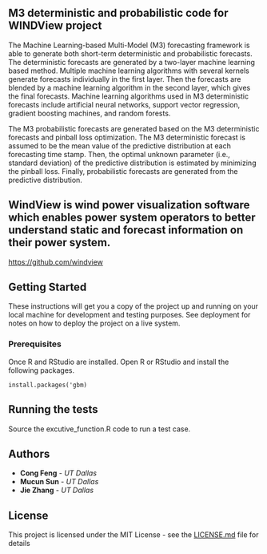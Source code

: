 ## M3 deterministic and probabilistic code for WINDView project
The Machine Learning-based Multi-Model (M3) forecasting framework is able to generate both short-term deterministic and probabilistic forecasts. The deterministic forecasts are generated by a two-layer machine learning based method. Multiple machine learning algorithms with several kernels generate forecasts individually in the first layer. Then the forecasts are blended by a machine learning algorithm in the second layer, which gives the final forecasts. Machine learning algorithms used in M3 deterministic forecasts include artificial neural networks, support vector regression, gradient boosting machines, and random forests.

The M3 probabilistic forecasts are generated based on the M3 deterministic forecasts and pinball loss optimization. The M3 deterministic forecast is assumed to be the mean value of the predictive distribution at each forecasting time stamp. Then, the optimal unknown parameter (i.e., standard deviation) of the predictive distribution is estimated by minimizing the pinball loss. Finally, probabilistic forecasts are generated from the predictive distribution.

## WindView is wind power visualization software which enables power system operators to better understand static and forecast information on their power system.
https://github.com/windview


## Getting Started

These instructions will get you a copy of the project up and running on your local machine for development and testing purposes. See deployment for notes on how to deploy the project on a live system.

### Prerequisites

Once R and RStudio are installed. Open R or RStudio and install the following packages.

```
install.packages('gbm)
```

## Running the tests

Source the excutive_function.R code to run a test case.

## Authors

* **Cong Feng** - *UT Dallas*
* **Mucun Sun** - *UT Dallas*
* **Jie Zhang** - *UT Dallas*

## License

This project is licensed under the MIT License - see the [LICENSE.md](LICENSE.md) file for details

